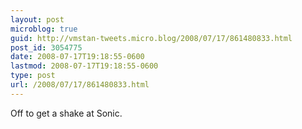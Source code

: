 ```yaml
---
layout: post
microblog: true
guid: http://vmstan-tweets.micro.blog/2008/07/17/861480833.html
post_id: 3054775
date: 2008-07-17T19:18:55-0600
lastmod: 2008-07-17T19:18:55-0600
type: post
url: /2008/07/17/861480833.html
---
```

Off to get a shake at Sonic.
